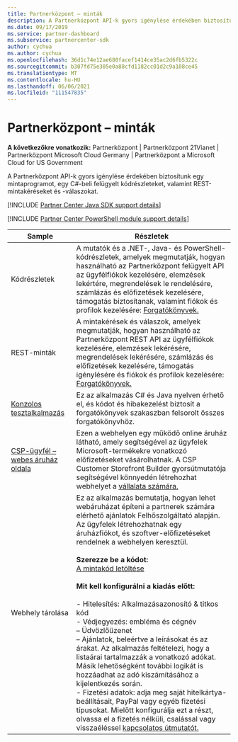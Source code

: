 ```yaml
---
title: Partnerközpont – minták
description: A Partnerközpont API-k gyors igénylése érdekében biztosítunk egy C\ felügyelt kódrészleteket és REST-mintakéréseket és -válaszokat tartalmazó mintaprogramot.
ms.date: 09/17/2019
ms.service: partner-dashboard
ms.subservice: partnercenter-sdk
author: cychua
ms.author: cychua
ms.openlocfilehash: 36d1c74e12ae680facef1414ce35ac2d6fb5322c
ms.sourcegitcommit: b307fd75e305e0a88cfd1182cc01d2c9a108ce45
ms.translationtype: MT
ms.contentlocale: hu-HU
ms.lasthandoff: 06/06/2021
ms.locfileid: "111547835"
---
```

# <a name="partner-center-samples"></a>Partnerközpont – minták

**A következőkre vonatkozik:** Partnerközpont | Partnerközpont 21Vianet | Partnerközpont Microsoft Cloud Germany | Partnerközpont a Microsoft Cloud for US Government

A Partnerközpont API-k gyors igénylése érdekében biztosítunk egy mintaprogramot, egy C#-beli felügyelt kódrészleteket, valamint REST-mintakéréseket és -válaszokat.

[!INCLUDE [Partner Center Java SDK support details](../includes/java-sdk-support.md)]

[!INCLUDE [Partner Center PowerShell module support details](../includes/powershell-module-support.md)]

| Sample                                                        | Részletek                                             |
|---------------------------------------------------------------|-----------------------------------------------------|
| Kódrészletek                                                 | A mutatók és a .NET-, Java- és PowerShell-kódrészletek, amelyek megmutatják, hogyan használható az Partnerközpont felügyelt API az ügyfélfiókok kezelésére, elemzések lekértére, megrendelések le rendelésére, számlázás és előfizetések kezelésére, támogatás biztosítanak, valamint fiókok és profilok kezelésére: [Forgatókönyvek.](scenarios.md)                                                                          |
| REST-minták                                                  | A mintakérések és válaszok, amelyek megmutatják, hogyan használható az Partnerközpont REST API az ügyfélfiókok kezelésére, elemzések lekérésére, megrendelések lekérésére, számlázás és előfizetések kezelésére, támogatás igénylésére és fiókok és profilok kezelésére: [Forgatókönyvek.](scenarios.md)                                                                                                       |
| [Konzolos tesztalkalmazás](console-test-app.md)                       | Ez az alkalmazás C# és Java nyelven érhető el, és kódot és hibakezelést biztosít a forgatókönyvek szakaszban felsorolt összes forgatókönyvhöz.                                                                        |
| [CSP-ügyfél – webes áruház oldala](csp-customer-web-storefront.md) | Ezen a webhelyen egy működő online áruház látható, amely segítségével az ügyfelek Microsoft-termékekre vonatkozó előfizetéseket vásárolhatnak. A CSP Customer Storefront Builder gyorsútmutatója segítségével könnyedén létrehozhat webhelyet a [vállalata számára.](csp-customer-storefront-builder-quick-start-guide-.md)                                                              |
| Webhely tárolása                                                | Ez az alkalmazás bemutatja, hogyan lehet webáruházat építeni a partnerek számára elérhető ajánlatok Felhőszolgáltató alapján. Az ügyfelek létrehozhatnak egy áruházfiókot, és szoftver-előfizetéseket rendelnek a webhelyen keresztül.<br/><br/>                  **Szerezze be a kódot:**<br/> [A mintakód letöltése](https://go.microsoft.com/fwlink/p/?LinkId=746683)<br/><br/>                                            **Mit kell konfigurálni a kiadás előtt:**<br/><br/> - Hitelesítés: Alkalmazásazonosító & titkos kód<br/> - Védjegyezés: embléma és cégnév<br/> – Üdvözlőüzenet<br/> – Ajánlatok, beleértve a leírásokat és az árakat. Az alkalmazás feltételezi, hogy a listaárai tartalmazzák a vonatkozó adókat. Másik lehetőségként további logikát is hozzáadhat az adó kiszámításához a kijelentkezés során.<br/> - Fizetési adatok: adja meg saját hitelkártya-beállításait, PayPal vagy egyéb fizetési típusokat. Mielőtt konfigurálja ezt a részt, olvassa el a fizetés nélküli, csalással vagy visszaéléssel [kapcsolatos útmutatót.](/partner-center/non-payment-fraud-misuse) |